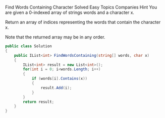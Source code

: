 Find Words Containing Character
Solved
Easy
Topics
Companies
Hint
You are given a 0-indexed array of strings words and a character x.

Return an array of indices representing the words that contain the character x.

Note that the returned array may be in any order.

```csharp
public class Solution
{
    public IList<int> FindWordsContaining(string[] words, char x)
    {
        IList<int> result = new List<int>();
        for(int i = 0; i<words.Length; i++)
        {
            if (words[i].Contains(x))
            {
                result.Add(i);
            }
        }
        return result;
    }
}
